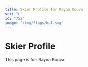 ```yaml
---
title: Skier Profile for Rayna Kouva
sex: "L"
id: "752"
image: "/img/flags/bul.svg" 
---
```


# Skier Profile

This page is for: Rayna Kouva.
    